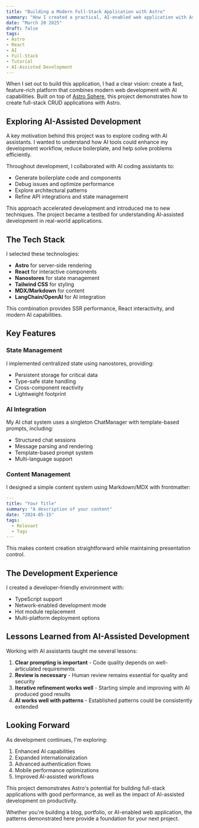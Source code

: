 ```yaml
---
title: "Building a Modern Full-Stack Application with Astro"
summary: "How I created a practical, AI-enabled web application with Astro, React, and modern state management while exploring AI-assisted development"
date: "March 20 2025"
draft: false
tags:
- Astro
- React
- AI
- Full-Stack
- Tutorial
- AI-Assisted Development
---
```


When I set out to build this application, I had a clear vision: create a fast, feature-rich platform that combines modern web development with AI capabilities. Built on top of [Astro Sphere](https://github.com/markhorn-dev/astro-sphere), this project demonstrates how to create full-stack CRUD applications with Astro.

## Exploring AI-Assisted Development

A key motivation behind this project was to explore coding with AI assistants. I wanted to understand how AI tools could enhance my development workflow, reduce boilerplate, and help solve problems efficiently.

Throughout development, I collaborated with AI coding assistants to:
- Generate boilerplate code and components
- Debug issues and optimize performance
- Explore architectural patterns
- Refine API integrations and state management

This approach accelerated development and introduced me to new techniques. The project became a testbed for understanding AI-assisted development in real-world applications.

## The Tech Stack

I selected these technologies:

- **Astro** for server-side rendering
- **React** for interactive components
- **Nanostores** for state management
- **Tailwind CSS** for styling
- **MDX/Markdown** for content
- **LangChain/OpenAI** for AI integration

This combination provides SSR performance, React interactivity, and modern AI capabilities.

## Key Features

### State Management

I implemented centralized state using nanostores, providing:
- Persistent storage for critical data
- Type-safe state handling
- Cross-component reactivity
- Lightweight footprint

### AI Integration

My AI chat system uses a singleton ChatManager with template-based prompts, including:
- Structured chat sessions
- Message parsing and rendering
- Template-based prompt system
- Multi-language support

### Content Management

I designed a simple content system using Markdown/MDX with frontmatter:

```yaml
---
title: "Your Title"
summary: "A description of your content"
date: "2024-05-15"
tags:
  - Relevant
  - Tags
---
```

This makes content creation straightforward while maintaining presentation control.

## The Development Experience

I created a developer-friendly environment with:
- TypeScript support
- Network-enabled development mode
- Hot module replacement
- Multi-platform deployment options

## Lessons Learned from AI-Assisted Development

Working with AI assistants taught me several lessons:

1. **Clear prompting is important** - Code quality depends on well-articulated requirements
2. **Review is necessary** - Human review remains essential for quality and security
3. **Iterative refinement works well** - Starting simple and improving with AI produced good results
4. **AI works well with patterns** - Established patterns could be consistently extended

## Looking Forward

As development continues, I'm exploring:
1. Enhanced AI capabilities
2. Expanded internationalization
3. Advanced authentication flows
4. Mobile performance optimizations
5. Improved AI-assisted workflows

This project demonstrates Astro's potential for building full-stack applications with good performance, as well as the impact of AI-assisted development on productivity.

Whether you're building a blog, portfolio, or AI-enabled web application, the patterns demonstrated here provide a foundation for your next project.
